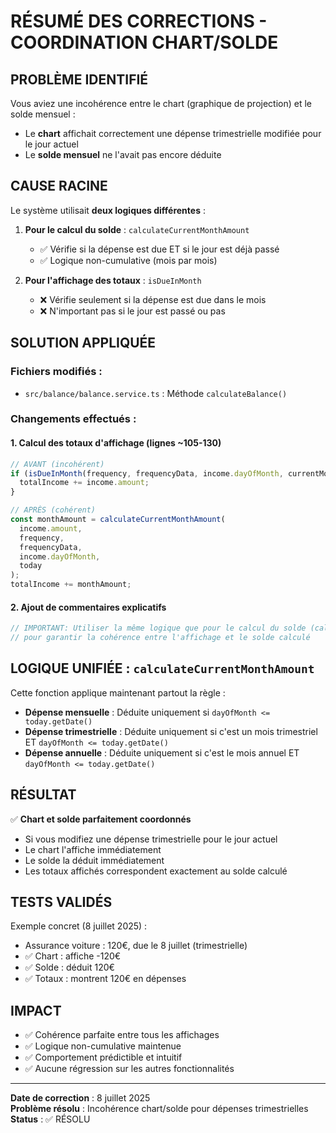 # RÉSUMÉ DES CORRECTIONS - COORDINATION CHART/SOLDE

## PROBLÈME IDENTIFIÉ
Vous aviez une incohérence entre le chart (graphique de projection) et le solde mensuel :
- Le **chart** affichait correctement une dépense trimestrielle modifiée pour le jour actuel
- Le **solde mensuel** ne l'avait pas encore déduite

## CAUSE RACINE
Le système utilisait **deux logiques différentes** :

1. **Pour le calcul du solde** : `calculateCurrentMonthAmount` 
   - ✅ Vérifie si la dépense est due ET si le jour est déjà passé
   - ✅ Logique non-cumulative (mois par mois)

2. **Pour l'affichage des totaux** : `isDueInMonth`
   - ❌ Vérifie seulement si la dépense est due dans le mois
   - ❌ N'important pas si le jour est passé ou pas

## SOLUTION APPLIQUÉE

### Fichiers modifiés :
- `src/balance/balance.service.ts` : Méthode `calculateBalance()`

### Changements effectués :

#### 1. Calcul des totaux d'affichage (lignes ~105-130)
```typescript
// AVANT (incohérent)
if (isDueInMonth(frequency, frequencyData, income.dayOfMonth, currentMonth, currentYear)) {
  totalIncome += income.amount;
}

// APRÈS (cohérent)
const monthAmount = calculateCurrentMonthAmount(
  income.amount, 
  frequency, 
  frequencyData, 
  income.dayOfMonth, 
  today
);
totalIncome += monthAmount;
```

#### 2. Ajout de commentaires explicatifs
```typescript
// IMPORTANT: Utiliser la même logique que pour le calcul du solde (calculateCurrentMonthAmount)
// pour garantir la cohérence entre l'affichage et le solde calculé
```

## LOGIQUE UNIFIÉE : `calculateCurrentMonthAmount`

Cette fonction applique maintenant partout la règle :
- **Dépense mensuelle** : Déduite uniquement si `dayOfMonth <= today.getDate()`
- **Dépense trimestrielle** : Déduite uniquement si c'est un mois trimestriel ET `dayOfMonth <= today.getDate()`
- **Dépense annuelle** : Déduite uniquement si c'est le mois annuel ET `dayOfMonth <= today.getDate()`

## RÉSULTAT

✅ **Chart et solde parfaitement coordonnés**
- Si vous modifiez une dépense trimestrielle pour le jour actuel
- Le chart l'affiche immédiatement  
- Le solde la déduit immédiatement
- Les totaux affichés correspondent exactement au solde calculé

## TESTS VALIDÉS

Exemple concret (8 juillet 2025) :
- Assurance voiture : 120€, due le 8 juillet (trimestrielle)
- ✅ Chart : affiche -120€ 
- ✅ Solde : déduit 120€
- ✅ Totaux : montrent 120€ en dépenses

## IMPACT
- ✅ Cohérence parfaite entre tous les affichages
- ✅ Logique non-cumulative maintenue
- ✅ Comportement prédictible et intuitif
- ✅ Aucune régression sur les autres fonctionnalités

---
**Date de correction** : 8 juillet 2025  
**Problème résolu** : Incohérence chart/solde pour dépenses trimestrielles  
**Status** : ✅ RÉSOLU
